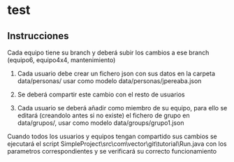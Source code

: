 # test

Instrucciones
-------------

Cada equipo tiene su branch y deberá subir los cambios a ese branch (equipo6, equipo4x4, mantenimiento)

1. Cada usuario debe crear un fichero json con sus datos en la carpeta data/personas/ usar como modelo data/personas/jpereaba.json

2. Se deberá compartir este cambio con el resto de usuarios

3. Cada usuario se deberá añadir como miembro de su equipo, para ello se editará (creandolo antes si no existe) el fichero de grupo en data/grupos/, usar como modelo data/groups/grupo1.json

Cuando todos los usuarios y equipos tengan compartido sus cambios se ejecutará el script SimpleProject\src\com\vector\git\tutorial\Run.java con los parametros correspondientes y se verificará su correcto funcionamiento
